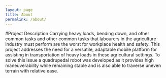 ```yaml
---
layout: page
title: About
permalink: /about/
---
```


#Project Description
Carrying heavy loads, bending down, and other common tasks and other common tasks that labourers in the agriculture industry must perform are the worst for workplace health and safety. This project addresses the need for a versatile, adaptable mobile platform for assisting in transportation of heavy loads in these agricultural settings. To solve this issue a quadrupedal robot was developed as it provides high maneuverability while remaining stable and is also able to traverse uneven terrain with relative ease.
